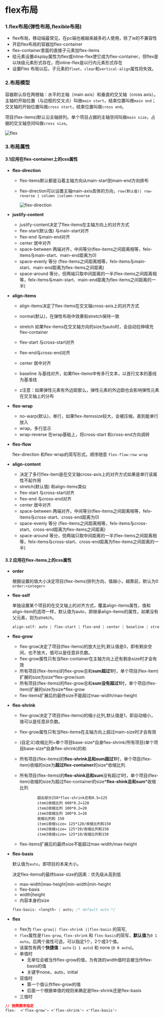 # flex布局

### 1.flex布局(弹性布局,flexible布局)

- flex布局，移动端最常见，在pc端也被越来越多的人使用，除了ie的不兼容性
- 开启flex布局的容器加flex-container
- flex-container里面的直接子元素加flex-items
- 给元素设置display属性为flex或inline-flex使它成为flex-container，但flex是以块级元素形式存在，而inline-flex是以行内元素形式存在
- 设置Flex 布局以后，子元素的`float`、`clear`和`vertical-align`属性将失效。

### 2.布局模型

容器默认存在两根轴：水平的主轴（main axis）和垂直的交叉轴（cross axis）。主轴的开始位置（与边框的交叉点）叫做`main start`，结束位置叫做`main end`；交叉轴的开始位置叫做`cross start`，结束位置叫做`cross end`。

项目(flex-items)默认沿主轴排列。单个项目占据的主轴空间叫做`main size`，占据的交叉轴空间叫做`cross size`。

![flex](https://i.loli.net/2021/11/02/NyA5uepYg6qXfPT.png)

### 3.布局属性

#### 3.1应用在flex-container上的css属性

- **flex-direction**

  - flex-items默认都是沿着主轴方向从main-start到main-end方向排布

  - flex-direction可以设置主轴main-axis具体的方向，`row(默认值)| row-reverse | column |column-reverse`

    ![flex-direction](https://i.loli.net/2021/11/02/RlnyiVMuHJXaItz.jpg)

- **justify-content**

  - justify-content决定了flex-items在主轴方向上的对齐方式
  - flex-start(默认值) 与main-start对齐
  - flex-end 与main-end对齐
  - center 居中对齐
  - space-between 两端对齐，中间等分(flex-items之间距离相等，felx-items与main-start、main-end距离为0)
  - space-evenly 等分  (flex-items之间距离相等，felx-items与main-start、main-end距离为flex-items之间距离)
  - space-around 等分，但两端只取中间距离的一半(flex-items之间距离相等，felx-items与main-start、main-end距离为flex-items之间距离的一半)
  
- **align-items**

  - align-items决定了flex-items在交叉轴cross-axis上的对齐方式
  - normal(默认)，在弹性布局中效果和stretch保持一致
  
  - stretch 如果flex-items在交叉轴方向的size为auto时，会自动拉伸填充flex-container
  - flex-start 与cross-start对齐
  
  - flex-end与cross-end对齐
  - center 居中对齐
  
  - baseline 与基线对齐，如果flex-items中有多行文本，以首行文本的基线为基准线
  - z注意：如果弹性元素有外边距那么，弹性元素的外边距也会影响弹性元素在交叉轴上的分布
  
- **flex-wrap**

  - no-warp(默认)，单行，如果flex-itemssize较大，会被压缩，直到能单行放入
  - wrap，多行显示
  - wrap-reverse 在wrap基础上，将cross-start 和cross-end方向调转
  
- **flex-flow**

  flex-direction 和flex-wrap的简写形式。顺序随意 `flex-flow:row wrap`

- **align-content**

  -  决定了多行flex-item是在交叉轴cross-axis上的对齐方式如果是单行该属性不起作用
  - stretch(默认值) 和align-items类似
  - flex-start 与cross-start对齐
  - flex-end 与cross-end对齐
  - center 居中对齐
  - space-between 两端对齐，中间等分(flex-items之间距离相等，felx-items与cross-start、cross-end距离为0)
  - space-evenly 等分  (flex-items之间距离相等，felx-items与cross-start、cross-end距离为flex-items之间距离)
  - space-around 等分，但两端只取中间距离的一半(flex-items之间距离相等，felx-items与cross-start、cross-end距离为flex-items之间距离的一半)

#### 3.2 应用在flex-items上的css属性

- **order**

  根据设置的值大小决定项目(flex-items)排列方向，值越小，越靠前，默认为0 `order:<integer>`

- **flex-self**

  单独设置某个项目的在交叉轴上的对齐方式，覆盖align-items属性，值和align-item的选项一样，默认值为auto，即继承align-items的属性，如果没有父元素，则为stretch。

  ```css
  align-self: auto | flex-start | flex-end | center | baseline | stretch;
  ```

- **flex-grow**

  - flex-grow决定了项目(flex-items)的放大比列,默认值是0，即有剩余空间，也不放大，值可以是任意非负数。
  - flex-grow属性只有当flex-container在主轴方向上还有剩余size时才会有效
  - 所有项目(flex-items)的flex-grow总和**sum超过1**时，单个项目(flex-item)扩展的size为size*flex-grow/sum
  - 所有项目(flex-items)的flex-grow总和**sum没有超过1**时，单个项目(flex-item)扩展的size为size*flex-grow
  - flex-items扩展后的最终size不能超过max-width/max-height

- **flex-shrink**

  - flex-grow决定了项目(flex-items)的缩小比列,默认值是1，即自动缩小，值可以是任意非负数。

  - flex-grow属性只有当flex-items在主轴方向上超过main-size时才会有效

  - (自定义)收缩比列=单个项目base-size\*自身flex-shrink/所有项目(单个项目base-size\*自身flex-shrink)的和

  - 所有项目(flex-items)的**flex-shrink总和sum超过1**时，单个项目(flex-item)收缩的size为**超过flex-container**的size*收缩比列.

  - 所有项目(flex-items)的**flex-shink总和sum**没有超过1时，单个项目(flex-item)收缩的size为超过flex-container的size\***flex-shink总和sum**\*收缩比列

    ```
            超出部分250*flex-shrink总和0.5=125
            item1收缩比列 600*0.2=120
            item2收缩比列 100*0.2=20
            item3收缩比列 100*0.1=10
            收缩比列和 150
            item1收缩size= 125*120/收缩比列和150
            item2收缩size= 125*20/收缩比列和150
            item3收缩size= 125*10/收缩比列和150
    ```

  - flex-items扩展后的最终size不能超过max-width/max-height

- **flex-basis**

  默认值为`auto`，即项目的本来大小。

  决定flex-items的最终base-size的因素：优先级从高到低

  - max-width|max-height|min-width|min-height
  - flex-basis
  - width|height
  - 内容本身的size

  ```css
  flex-basis: <length> | auto; /* default auto */
  ```

- **flex**

  - flex为 `flex-grow|| flex-shrink ||flex-basis` 的简写,
  - `flex`属性是`flex-grow`, `flex-shrink` 和 `flex-basis`的简写，**默认值**为`0 1 auto`。后两个属性可选，可以指定1个，2个或3个值。
  - 该属性有两个**快捷值**：`auto` (`1 1 auto`) 和 none (`0 0 auto`)。
  - 单值时
    - 无单位会被当作flex-grow的值，为有效的width值时会被当作flex-basis的值
    - 关键字none，auto，initial
  - 双值时
    - 第一个值认作flex-grow的值
    - 后面一个根据单值的规则来确定是flex-shrink还是flex-basis
  - 三值时

```css
// 按照顺序指定
flex:  <'flex-grow'> <'flex-shrink'> <'flex-basis'> 
```